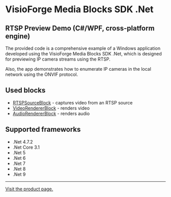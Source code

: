 ﻿# VisioForge Media Blocks SDK .Net

## RTSP Preview Demo (C#/WPF, cross-platform engine)

The provided code is a comprehensive example of a Windows application developed using the VisioForge Media Blocks SDK .Net, which is designed for previewing IP camera streams using the RTSP.

Also, the app demonstrates how to enumerate IP cameras in the local network using the ONVIF protocol.

## Used blocks

- [RTSPSourceBlock](https://www.visioforge.com/help/docs/dotnet/mediablocks/Sources/RTSPSourceBlock/) - captures video from an RTSP source
- [VideoRendererBlock](https://www.visioforge.com/help/docs/dotnet/mediablocks/VideoRendering/) - renders video
- [AudioRendererBlock](https://www.visioforge.com/help/docs/dotnet/mediablocks/AudioRendering/) - renders audio

## Supported frameworks

- .Net 4.7.2
- .Net Core 3.1
- .Net 5
- .Net 6
- .Net 7
- .Net 8
- .Net 9

---

[Visit the product page.](https://www.visioforge.com/media-blocks-sdk-net)
